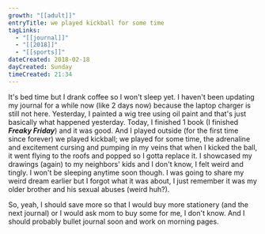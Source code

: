 ```yaml
---
growth: "[[adult]]"
entryTitle: we played kickball for some time
tagLinks:
  - "[[journal]]"
  - "[[2018]]"
  - "[[sports]]"
dateCreated: 2018-02-18
dayCreated: Sunday
timeCreated: 21:34
---
```

It's bed time but I drank coffee so I won't sleep yet. I haven't been updating my journal for a while now (like 2 days now) because the laptop charger is still not here. Yesterday, I painted a wig tree using oil paint and that's just basically what happened yesterday. Today, I finished 1 book (I finished ***Freaky Friday***) and it was good. And I played outside (for the first time since forever) we played kickball; we played for some time, the adrenaline and excitement cursing and pumping in my veins that when I kicked the ball, it went flying to the roofs and popped so I gotta replace it. I showcased my drawings (again) to my neighbors' kids and I don't know, I felt weird and tingly. I won't be sleeping anytime soon though. I was going to share my weird dream earlier but I forgot what it was about, I just remember it was my older brother and his sexual abuses (weird huh?).

So, yeah, I should save more so that I would buy more stationery (and the next journal) or I would ask mom to buy some for me, I don't know. And I should probably bullet journal soon and work on morning pages.